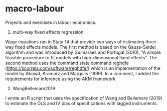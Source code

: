 # macro-labour
Projects and exercises in labour economics.

1. multi-way fixed effects regression

Wage equations ran in Stata 14 that provide two ways of estimating three-way fixed effects models. The first method is based on the Gauss-Seidel algorithm and was introduced by Guimaraes and Portugal (2010), "A simple feasible procedure to fit models with high-dimensional fixed effects". The second method uses the command stata command reghdfe (https://scorreia.com/software/reghdfe/) which is an implementation of the model by Abowd, Kramarz and Margolis (1999). In a comment, I added the requirements for inference using the AKM framework.

2. WangBellemare2019

I wrote an R script that uses the specification of Wang and Bellemare (2019) to estimate the OLS and IV bias of specifications with lagged instruments.


